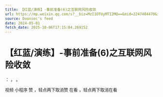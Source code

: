 ```yaml
---
title: 【红蓝/演练】-事前准备(6)之互联网风险收敛
url: https://mp.weixin.qq.com/s?__biz=MzI1OTUyMTI2MQ==&mid=2247484470&idx=1&sn=37a51a3982a50a63bbc0a4d67f476123
source: Doonsec's feed
date: 2024-05-01
fetch_date: 2025-10-06T17:15:04.269152
---
```


# 【红蓝/演练】-事前准备(6)之互联网风险收敛

：
，
。

视频
小程序
赞
，轻点两下取消赞
在看
，轻点两下取消在看